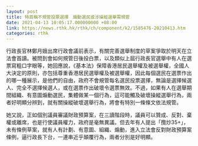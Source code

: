 ```yaml
---
layout: post
title: 特首稱不規管投票選擇　煽動選民或涉操縱選舉需規管
date: 2021-04-13 10:05:17.000000000 +08:00
link: https://news.rthk.hk/rthk/ch/component/k2/1585476-20210413.htm
categories: rthk
---
```


行政長官林鄭月娥出席行政會議前表示，有關完善選舉制度的草案爭取於明天在立法會首讀。被問到會如何規管日後投白票，以及類似上屆行政長官選舉中有人在選票寫粗口字眼等，她回應說，《基本法》保障香港居民選舉權及被選舉權，全國人大決定的原則，亦包括尊重香港居民選舉權及被選舉權，因此每個選民在選票作出的哪一種展示，是他們的自由，政府不會規管每名選民投票選擇，無論是選擇候選人、完全不選擇候選人，或在選票作出破壞令選票無效。不過，如果有人在選舉期間組織、有意圖煽動選民，集體做某一個行為，這可能觸及破壞操縱選舉行為，兩者好明顯分辨到，就有關操縱破壞選舉行為，將會有特別一條條文依法規管。

她又說，正如個別議員審議財政預算案，在三讀階段時，議員可以贊成、反對、棄權或離席，也是行使議員權力，政府是毫無異議。但去年有人提出「攬炒35+」， 未有條例草案，就有人有計劃、有意圖、組織、煽動，進入立法會反對財政預算案條例，逼行政長下台，一連串近乎顛覆行為，兩者分別是好明顯。
